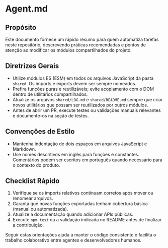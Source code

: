 # Agent.md

## Propósito
Este documento fornece um rápido resumo para quem automatiza tarefas neste repositório, descrevendo práticas recomendadas e pontos de atenção ao modificar os módulos compartilhados do projeto.

## Diretrizes Gerais
- Utilize módulos ES (ESM) em todos os arquivos JavaScript da pasta `shared`. Os imports e exports devem ser sempre nomeados.
- Prefira funções puras e reutilizáveis; evite acoplamento com o DOM dentro de utilitários compartilhados.
- Atualize os arquivos `shared/LOG.md` e `shared/README.md` sempre que criar novos utilitários que possam ser reutilizados por outros módulos.
- Antes de abrir um PR, execute testes ou validações manuais relevantes e documente-os na seção de testes.

## Convenções de Estilo
- Mantenha indentação de dois espaços em arquivos JavaScript e Markdown.
- Use nomes descritivos em inglês para funções e constantes. Comentários podem ser escritos em português quando necessário para o contexto do produto.

## Checklist Rápido
1. Verifique se os imports relativos continuam corretos após mover ou renomear arquivos.
2. Garanta que novas funções exportadas tenham cobertura básica (manual ou automatizada).
3. Atualize a documentação quando adicionar APIs públicas.
4. Execute `npm test` ou a validação indicada no README antes de finalizar a contribuição.

Seguir estas orientações ajuda a manter o código consistente e facilita o trabalho colaborativo entre agentes e desenvolvedores humanos.
